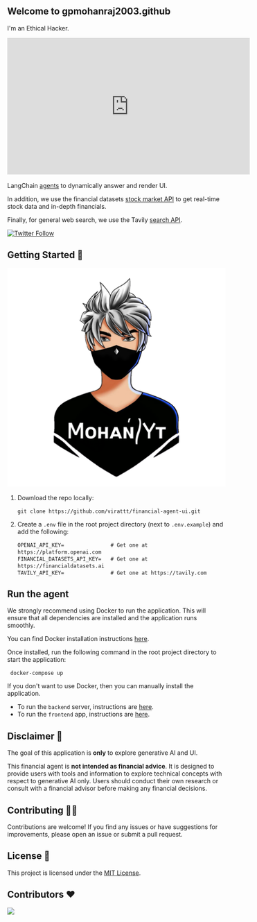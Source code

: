 ## Welcome to gpmohanraj2003.github

I'm an Ethical Hacker.

<iframe width="560" height="315" src="https://www.youtube.com/embed/IhyzIwZ7xxk?si=dVOj6vPV0CHu_F1p" title="YouTube video player" frameborder="0" allow="accelerometer; autoplay; clipboard-write; encrypted-media; gyroscope; picture-in-picture; web-share" referrerpolicy="strict-origin-when-cross-origin" allowfullscreen></iframe>

LangChain [agents](https://python.langchain.com/v0.1/docs/modules/agents/) to dynamically answer and render UI.

In addition, we use the financial datasets [stock market API](https://www.financialdatasets.ai/) to get real-time stock data and in-depth financials.

Finally, for general web search, we use the Tavily [search API](https://tavily.com/).

[![Twitter Follow](https://img.shields.io/twitter/follow/virattt?style=social)](https://twitter.com/virattt)

## Getting Started 🚀

<img width="1219" alt="profile.jpg" src="https://github.com/gpmohanraj2003/gpmohanraj2003.github.io/blob/main/profile.jpg">

1. Download the repo locally:
    ```
    git clone https://github.com/virattt/financial-agent-ui.git
    ```

2. Create a `.env` file in the root project directory (next to `.env.example`) and add the following:

   ```
   OPENAI_API_KEY=               # Get one at https://platform.openai.com
   FINANCIAL_DATASETS_API_KEY=   # Get one at https://financialdatasets.ai
   TAVILY_API_KEY=               # Get one at https://tavily.com
   ```

## Run the agent

We strongly recommend using Docker to run the application. This will ensure that all dependencies are installed and the application runs smoothly.

You can find Docker installation instructions [here](https://docs.docker.com/get-docker/).

Once installed, run the following command in the root project directory to start the application: 

```
 docker-compose up
```

If you don't want to use Docker, then you can manually install the application.

- To run the `backend` server, instructions are [here](https://github.com/virattt/financial-agent-ui/blob/main/backend/README.md).
- To run the `frontend` app, instructions are [here](https://github.com/virattt/financial-agent-ui/blob/main/frontend/README.md).

## Disclaimer 🛑

The goal of this application is **only** to explore generative AI and UI.

This financial agent is **not intended as financial advice**. It is designed to provide users with tools and information
to explore technical concepts with respect to generative AI only. Users should conduct their own research or consult
with a financial advisor before making any financial decisions.

## Contributing 👷‍♂️

Contributions are welcome! If you find any issues or have suggestions for improvements,
please open an issue or submit a pull request.

## License 📜

This project is licensed under the [MIT License](link-to-license-file).

## Contributors ❤️

<a href="https://github.com/virattt/financial-agent-ui/graphs/contributors">
  <img src="https://contrib.rocks/image?repo=virattt/financial-agent-ui" />
</a>
